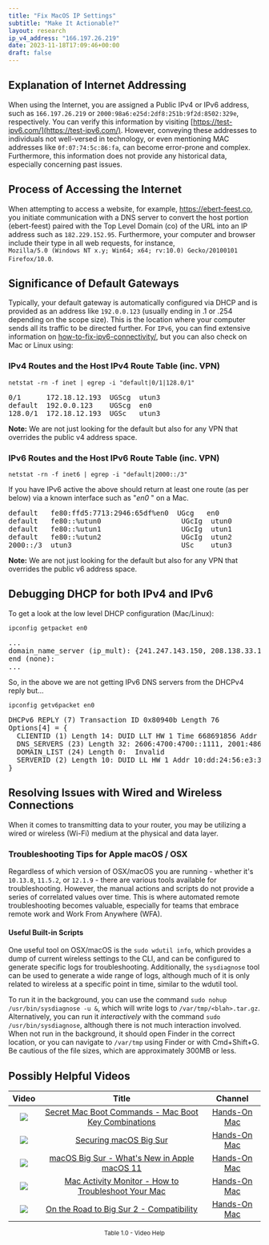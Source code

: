 ```yaml
---
title: "Fix MacOS IP Settings"
subtitle: "Make It Actionable?"
layout: research
ip_v4_address: "166.197.26.219"
date: 2023-11-18T17:09:46+00:00
draft: false
---
```


## Explanation of Internet Addressing

When using the Internet, you are assigned a Public IPv4 or IPv6 address, such as ```166.197.26.219``` or ```2000:98a6:e25d:2df8:251b:9f2d:8502:329e```, respectively. You can verify this information by visiting [https://test-ipv6.com/](https://test-ipv6.com/). However, conveying these addresses to individuals not well-versed in technology, or even mentioning MAC addresses like ```0f:07:74:5c:86:fa```, can become error-prone and complex. Furthermore, this information does not provide any historical data, especially concerning past issues.
## Process of Accessing the Internet

When attempting to access a website, for example, https://ebert-feest.co, you initiate communication with a DNS server to convert the host portion (ebert-feest) paired with the Top Level Domain (co) of the URL into an IP address such as ```182.229.152.95```. Furthermore, your computer and browser include their type in all web requests, for instance, <br>```Mozilla/5.0 (Windows NT x.y; Win64; x64; rv:10.0) Gecko/20100101 Firefox/10.0```.
## Significance of Default Gateways

Typically, your default gateway is automatically configured via DHCP and is provided as an address like ```192.0.0.123``` (usually ending in .1 or .254 depending on the scope size). This is the location where your computer sends all its traffic to be directed further. For ```IPv6```, you can find extensive information on [how-to-fix-ipv6-connectivity/](/blog/how-to-fix-ipv6-connectivity/), but you can also check on Mac or Linux using: <br>
### IPv4 Routes and the Host IPv4 Route Table (inc. VPN)
```netstat -rn -f inet | egrep -i "default|0/1|128.0/1"```

<pre>
0/1      172.18.12.193  UGScg  utun3
default  192.0.0.123    UGScg  en0
128.0/1  172.18.12.193  UGSc   utun3</pre>

**Note:** We are not just looking for the default but also for any VPN that overrides the public v4 address space.

### IPv6 Routes and the Host IPv6 Route Table (inc. VPN)
```netstat -rn -f inet6 | egrep -i "default|2000::/3"```

If you have IPv6 active the above should return at least one route (as per below) via a known interface such as "_en0_ " on a Mac. 

<pre>
default   fe80:ffd5:7713:2946:65df%en0  UGcg   en0
default   fe80::%utun0                   UGcIg  utun0
default   fe80::%utun1                   UGcIg  utun1
default   fe80::%utun2                   UGcIg  utun2
2000::/3  utun3                          USc    utun3</pre>

**Note:** We are not just looking for the default but also for any VPN that overrides the public v6 address space.
<br>

## Debugging DHCP for both IPv4 and IPv6

To get a look at the low level DHCP configuration (Mac/Linux): 

```ipconfig getpacket en0```

<pre>
...
domain_name_server (ip_mult): {241.247.143.150, 208.138.33.190}
end (none):
...</pre>

So, in the above we are not getting IPv6 DNS servers from the DHCPv4 reply but...

```ipconfig getv6packet en0```

<pre>
DHCPv6 REPLY (7) Transaction ID 0x80940b Length 76
Options[4] = {
  CLIENTID (1) Length 14: DUID LLT HW 1 Time 668691856 Addr 0f:07:74:5c:86:fa
  DNS_SERVERS (23) Length 32: 2606:4700:4700::1111, 2001:4860:4860::8844
  DOMAIN_LIST (24) Length 0:  Invalid
  SERVERID (2) Length 10: DUID LL HW 1 Addr 10:dd:24:56:e3:30
}</pre>




## Resolving Issues with Wired and Wireless Connections
When it comes to transmitting data to your router, you may be utilizing a wired or wireless (Wi-Fi) medium at the physical and data layer.
### Troubleshooting Tips for Apple macOS / OSX
Regardless of which version of OSX/macOS you are running - whether it's ```10.13.8```, ```11.5.2```, or ```12.1.9``` - there are various tools available for troubleshooting. However, the manual actions and scripts do not provide a series of correlated values over time. This is where automated remote troubleshooting becomes valuable, especially for teams that embrace remote work and Work From Anywhere (WFA).
#### Useful Built-in Scripts
One useful tool on OSX/macOS is the ```sudo wdutil info```, which provides a dump of current wireless settings to the CLI, and can be configured to generate specific logs for troubleshooting. Additionally, the ```sysdiagnose``` tool can be used to generate a wide range of logs, although much of it is only related to wireless at a specific point in time, similar to the wdutil tool.

To run it in the background, you can use the command ```sudo nohup /usr/bin/sysdiagnose -u &```, which will write logs to ```/var/tmp/<blah>.tar.gz```. Alternatively, you can run it *interactively* with the command ```sudo /usr/bin/sysdiagnose```, although there is not much interaction involved. When not run in the background, it should open Finder in the correct location, or you can navigate to ```/var/tmp``` using Finder or with Cmd+Shift+G. Be cautious of the file sizes, which are approximately 300MB or less.
## Possibly Helpful Videos

<link href="/plugins/lity/css/lity.min.css" rel="stylesheet">
<script src="/plugins/lity/js/lity.min.js"></script>
<div class="table1-start"></div>

|Video | Title | Channel |
| :---: | :---: | :---: |
|<a href="https://www.youtube.com/watch?v=VwNYWAxHCgM" data-lity><img src="https://i.ytimg.com/vi/VwNYWAxHCgM/default.jpg" class="img-fluid"></a>|<a href="https://www.youtube.com/watch?v=VwNYWAxHCgM" data-lity>Secret Mac Boot Commands - Mac Boot Key Combinations</a>|<a target="_blank" href="https://www.youtube.com/channel/UCg43DP8MdHVcl4rFK_delBg" >Hands-On Mac</a>|
|<a href="https://www.youtube.com/watch?v=7KdhJimuhNw" data-lity><img src="https://i.ytimg.com/vi/7KdhJimuhNw/default.jpg" class="img-fluid"></a>|<a href="https://www.youtube.com/watch?v=7KdhJimuhNw" data-lity>Securing macOS Big Sur</a>|<a target="_blank" href="https://www.youtube.com/channel/UCg43DP8MdHVcl4rFK_delBg" >Hands-On Mac</a>|
|<a href="https://www.youtube.com/watch?v=JMKi6o9kaZI" data-lity><img src="https://i.ytimg.com/vi/JMKi6o9kaZI/default.jpg" class="img-fluid"></a>|<a href="https://www.youtube.com/watch?v=JMKi6o9kaZI" data-lity>macOS Big Sur - What&#39;s New in Apple macOS 11</a>|<a target="_blank" href="https://www.youtube.com/channel/UCg43DP8MdHVcl4rFK_delBg" >Hands-On Mac</a>|
|<a href="https://www.youtube.com/watch?v=TWzWd_DiaJ0" data-lity><img src="https://i.ytimg.com/vi/TWzWd_DiaJ0/default.jpg" class="img-fluid"></a>|<a href="https://www.youtube.com/watch?v=TWzWd_DiaJ0" data-lity>Mac Activity Monitor - How to Troubleshoot Your Mac</a>|<a target="_blank" href="https://www.youtube.com/channel/UCg43DP8MdHVcl4rFK_delBg" >Hands-On Mac</a>|
|<a href="https://www.youtube.com/watch?v=HEbK-Tignuc" data-lity><img src="https://i.ytimg.com/vi/HEbK-Tignuc/default.jpg" class="img-fluid"></a>|<a href="https://www.youtube.com/watch?v=HEbK-Tignuc" data-lity>On the Road to Big Sur 2 - Compatibility</a>|<a target="_blank" href="https://www.youtube.com/channel/UCg43DP8MdHVcl4rFK_delBg" >Hands-On Mac</a>|

<center><small>Table 1.0 - Video Help</small></center>
 <br>
<div class="table1-end"></div>
<script type="text/javascript">
(function() {
    $('div.table1-start').nextUntil('div.table1-end', 'table').addClass('table thead-dark table-striped table-responsive rounded').attr('id', 't1');
    $('#t1').find('thead').addClass('thead-dark');
})();
</script>
